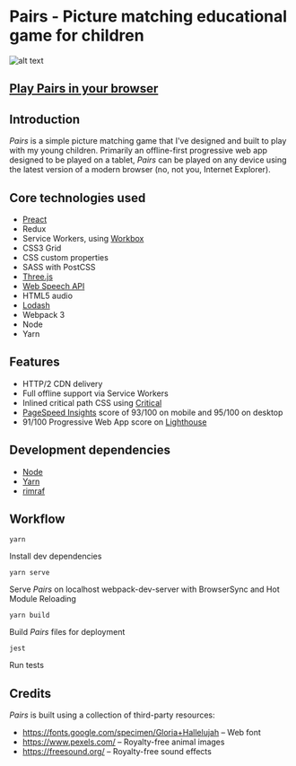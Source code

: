 # **Pairs** - Picture matching educational game for children

![alt text](https://pairs.onge.co.uk/images/banner.jpg "Screenshot of Pairs")

## **[Play Pairs in your browser](https://pairs.onge.co.uk/)**

## Introduction

_Pairs_ is a simple picture matching game that I've designed and built to play with my young children. Primarily an offline-first progressive web app designed to be played on a tablet, _Pairs_ can be played on any device using the latest version of a modern browser (no, not you, Internet Explorer).

## Core technologies used

* [Preact](https://preactjs.com/)
* Redux
* Service Workers, using [Workbox](https://workboxjs.org/)
* CSS3 Grid
* CSS custom properties
* SASS with PostCSS
* [Three.js](https://threejs.org/)
* [Web Speech API](https://developer.mozilla.org/en-US/docs/Web/API/Web_Speech_API)
* HTML5 audio
* [Lodash](https://lodash.com/)
* Webpack 3
* Node
* Yarn

## Features

* HTTP/2 CDN delivery
* Full offline support via Service Workers
* Inlined critical path CSS using [Critical](https://www.npmjs.com/package/critical)
* [PageSpeed Insights](https://www.webpagetest.org) score of 93/100 on mobile and 95/100 on desktop
* 91/100 Progressive Web App score on [Lighthouse](https://developers.google.com/web/tools/lighthouse/)

## Development dependencies

* [Node](https://nodejs.org/en/)
* [Yarn](https://yarnpkg.com/lang/en/)
* [rimraf](https://www.npmjs.com/package/rimraf)

## Workflow

`yarn`

Install dev dependencies

`yarn serve`

Serve _Pairs_ on localhost webpack-dev-server with BrowserSync and Hot Module Reloading

`yarn build`

Build _Pairs_ files for deployment

`jest`

Run tests

## Credits

_Pairs_ is built using a collection of third-party resources:

* https://fonts.google.com/specimen/Gloria+Hallelujah &ndash; Web font
* https://www.pexels.com/ &ndash; Royalty-free animal images
* https://freesound.org/ &ndash; Royalty-free sound effects
